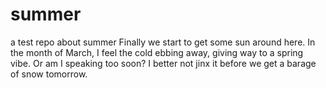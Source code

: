 # summer
a test repo about summer
Finally we start to get some sun around here. In the month of March, I feel the cold ebbing away, giving way to a spring vibe. Or am I speaking too soon? I better not jinx it before we get a barage of snow tomorrow.

